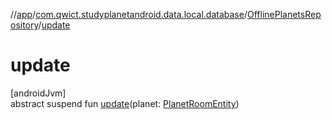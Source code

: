 //[app](../../../index.md)/[com.qwict.studyplanetandroid.data.local.database](../index.md)/[OfflinePlanetsRepository](index.md)/[update](update.md)

# update

[androidJvm]\
abstract suspend fun [update](update.md)(planet: [PlanetRoomEntity](../../com.qwict.studyplanetandroid.data.local.schema/-planet-room-entity/index.md))
